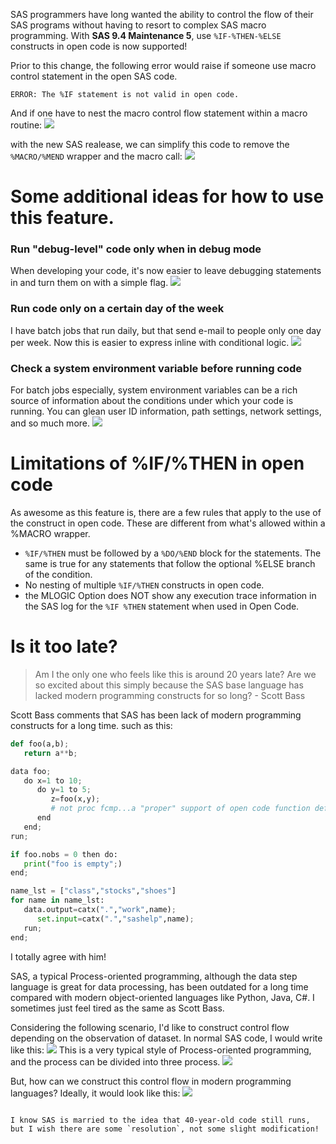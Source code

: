 SAS programmers have long wanted the ability to control the flow of their SAS programs without having to resort to complex SAS macro programming. With **SAS 9.4 Maintenance 5**, use `%IF-%THEN-%ELSE` constructs in open code is now supported! 

Prior to this change, the following error would raise if someone use macro control statement in the open SAS code.
```
ERROR: The %IF statement is not valid in open code.
```

And if one have to nest the macro control flow statement within a macro routine:
![](http://images.77qingliu.com/18-8-21/69075612.jpg)

with the new SAS realease, we can simplify this code to remove the `%MACRO/%MEND` wrapper and the macro call:
![](http://images.77qingliu.com/18-8-21/66970828.jpg)

# Some additional ideas for how to use this feature. 

### Run "debug-level" code only when in debug mode
When developing your code, it's now easier to leave debugging statements in and turn them on with a simple flag.
![](http://images.77qingliu.com/18-8-21/87343127.jpg)

### Run code only on a certain day of the week
I have batch jobs that run daily, but that send e-mail to people only one day per week. Now this is easier to express inline with conditional logic.
![](http://images.77qingliu.com/18-8-21/35865536.jpg)

### Check a system environment variable before running code
For batch jobs especially, system environment variables can be a rich source of information about the conditions under which your code is running. You can glean user ID information, path settings, network settings, and so much more. 
![](http://images.77qingliu.com/18-8-21/58142359.jpg)

# Limitations of %IF/%THEN in open code
As awesome as this feature is, there are a few rules that apply to the use of the construct in open code. These are different from what's allowed within a %MACRO wrapper.

* `%IF/%THEN` must be followed by a `%DO/%END` block for the statements. The same is true for any statements that follow the optional %ELSE branch of the condition.
* No nesting of multiple `%IF/%THEN` constructs in open code.
* the MLOGIC Option does NOT show any execution trace information in the SAS log for the `%IF %THEN` statement when used in Open Code.

# Is it too late? 
> Am I the only one who feels like this is around 20 years late?
Are we so excited about this simply because the SAS base language has lacked modern programming constructs for so long? - Scott Bass

Scott Bass comments that SAS has been lack of modern programming constructs for a long time. such as this:
```python
def foo(a,b);
   return a**b;

data foo;
   do x=1 to 10;
      do y=1 to 5;
         z=foo(x,y);  
         # not proc fcmp...a "proper" support of open code function definitions 
      end
   end;
run;

if foo.nobs = 0 then do:
   print("foo is empty";)
end;

name_lst = ["class","stocks","shoes"]
for name in name_lst:
   data.output=catx(".","work",name);
      set.input=catx(".","sashelp",name);
   run;
end; 
```

I totally agree with him!

SAS, a typical Process-oriented programming, although the data step language is great for data processing, has been outdated for a long time compared with modern object-oriented languages like Python, Java, C#. I sometimes just feel tired as the same as Scott Bass.

Considering the following scenario, I'd like to construct control flow depending on the observation of dataset. In normal SAS code, I would write like this:
![](http://images.77qingliu.com/18-8-21/22622999.jpg)
This is a very typical style of Process-oriented programming, and the process can be divided into three process.
![](http://images.77qingliu.com/18-8-21/53101903.jpg)

But, how can we construct this control flow in modern programming languages?
Ideally, it would look like this:
![](http://images.77qingliu.com/18-8-21/25705243.jpg)
```

I know SAS is married to the idea that 40-year-old code still runs, but I wish there are some `resolution`, not some slight modification!
